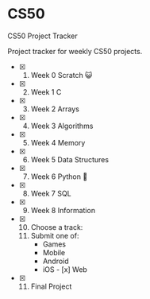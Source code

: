 # CS50

CS50 Project Tracker

Project tracker for weekly CS50 projects.

- [x] 1. Week 0 Scratch 😺
- [x] 2. Week 1 C
- [x] 3. Week 2 Arrays
- [x] 4. Week 3 Algorithms
- [x] 5. Week 4 Memory
- [x] 6. Week 5 Data Structures
- [x] 7. Week 6 Python 🐍
- [x] 8. Week 7 SQL
- [x] 9. Week 8 Information
- [x] 10. Choose a track:
    1. Submit one of:
       - Games
       - Mobile
       - Android
       - iOS
      - [x] Web
- [x] 11. Final Project
